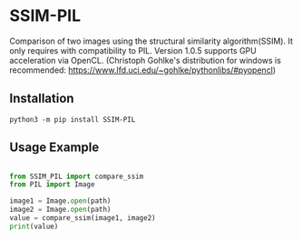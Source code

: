 # SSIM-PIL
Comparison of two images using the structural similarity algorithm(SSIM). It only requires with compatibility to PIL.
Version 1.0.5 supports GPU acceleration via OpenCL.
(Christoph Gohlke's distribution for windows is recommended: https://www.lfd.uci.edu/~gohlke/pythonlibs/#pyopencl)

## Installation
`python3 -m pip install SSIM-PIL`

## Usage Example

```python

from SSIM_PIL import compare_ssim
from PIL import Image

image1 = Image.open(path)
image2 = Image.open(path)
value = compare_ssim(image1, image2)
print(value)

```